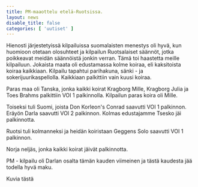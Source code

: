 ```yaml
---
title: PM-maaottelu etelä-Ruotsissa.
layout: news
disable_title: false
categories: [ 'uutiset' ]
---
```


Hienosti järjestetyissä kilpailuissa suomalaisten menestys oli hyvä, kun huomioon otetaan olosuhteet ja kilpailun Ruotsalaiset säännöt, jotka poikkeavat meidän säännöistä jonkin verran. Tämä toi haastetta meille kilpailuun. Jokaista maata oli edustamassa kolme koiraa, eli kaksitoista koiraa kaikkiaan. Kilpailu tapahtui parihakuna, sänki - ja sokerijuurikaspellolla. Kaikkiaan palkittiin vain kuusi koiraa.

Paras maa oli Tanska, jonka kaikki koirat Kragborg Mille, Kragborg Julia ja Toes Brahms palkittiin VOI 1 palkinnolla. Kilpailun paras koira oli Mille.

Toiseksi tuli Suomi, joista Don Korleon's Conrad saavutti VOI 1 palkinnon. Eräyön Darla saavutti VOI 2 palkinnon. Kolmas edustajamme Tsesko jäi palkinnotta.

Ruotsi tuli kolmanneksi ja heidän koiristaan Geggens Solo saavutti VOI 1 palkinnon.

Norja neljäs, jonka kaikki koirat jäivät palkinnotta.

PM - kilpailu oli Darlan osalta tämän kauden viimeinen ja tästä kaudesta jää todella hyvä maku.

Kuvia tästä